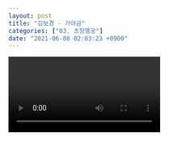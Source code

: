 ```yaml
---
layout: post
title: "김보경 - 가야금"
categories: ["03. 초정행궁"]
date: "2021-06-08 02:03:23 +0900"
---
```

<video class="post-video" controls>

    <source src='{{ "assets/videos/03. 초정행궁/01.mp4" | relative_url }}'
            type="video/mp4">

    Sorry, your browser doesn't support embedded videos.
</video>
